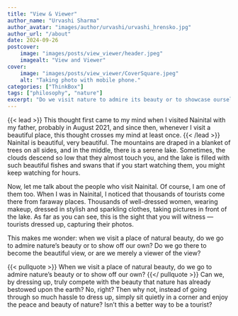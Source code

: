 ```yaml
---
title: "View & Viewer"
author_name: "Urvashi Sharma"
author_avatar: "images/author/urvashi/urvashi_hrensko.jpg"
author_url: "/about"
date: 2024-09-26
postcover:
    image: "images/posts/view_viewer/header.jpeg"
    imagealt: "View and Viewer"
cover:
    image: "images/posts/view_viewer/CoverSquare.jpeg"
    alt: "Taking photo with mobile phone."
categories: ["ThinkBox"]
tags: ["philosophy", "nature"]
excerpt: "Do we visit nature to admire its beauty or to showcase ourselves? A reflection on being a tourist in scenic places."
---
```

{{< lead >}}
This thought first came to my mind when I visited Nainital with my father, probably in August 2021, and since then, whenever I visit a beautiful place, this thought crosses my mind at least once.
{{< /lead >}}
Nainital is beautiful, very beautiful. The mountains are draped in a blanket of trees on all sides, and in the middle, there is a serene lake. Sometimes, the clouds descend so low that they almost touch you, and the lake is filled with such beautiful fishes and swans that if you start watching them, you might keep watching for hours.

Now, let me talk about the people who visit Nainital. Of course, I am one of them too. When I was in Nainital, I noticed that thousands of tourists come there from faraway places. Thousands of well-dressed women, wearing makeup, dressed in stylish and sparkling clothes, taking pictures in front of the lake. As far as you can see, this is the sight that you will witness — tourists dressed up, capturing their photos.

This makes me wonder: when we visit a place of natural beauty, do we go to admire nature’s beauty or to show off our own? Do we go there to become the beautiful view, or are we merely a viewer of the view?

{{< pullquote >}}
When we visit a place of natural beauty, do we go to admire nature’s beauty or to show off our own?
{{</ pullquote >}}
Can we, by dressing up, truly compete with the beauty that nature has already bestowed upon the earth? No, right? Then why not, instead of going through so much hassle to dress up, simply sit quietly in a corner and enjoy the peace and beauty of nature? Isn’t this a better way to be a tourist?

